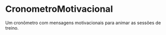 # CronometroMotivacional
Um cronômetro com mensagens motivacionais para animar as sessões de treino.
